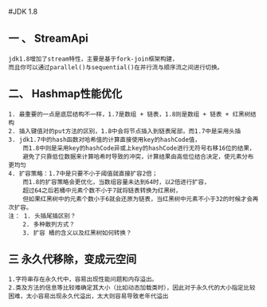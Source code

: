 #JDK 1.8
## 一 、 StreamApi 
    jdk1.8增加了stream特性，主要是基于fork-join框架构建，
    而且你可以通过parallel()与sequential()在并行流与顺序流之间进行切换。

## 二、 Hashmap性能优化
    1. 最重要的一点是底层结构不一样，1.7是数组 + 链表，1.8则是数组 + 链表 + 红黑树结构
    2. 插入键值对的put方法的区别，1.8中会将节点插入到链表尾部，而1.7中是采用头插
    3. jdk1.7中的hash函数对哈希值的计算直接使用key的hashCode值，
        而1.8中则是采用key的hashCode异或上key的hashCode进行无符号右移16位的结果，
        避免了只靠低位数据来计算哈希时导致的冲突，计算结果由高低位结合决定，使元素分布更均匀
    4. 扩容策略：1.7中是只要不小于阈值就直接扩容2倍；
        而1.8的扩容策略会更优化，当数组容量未达到64时，以2倍进行扩容，
        超过64之后若桶中元素个数不小于7就将链表转换为红黑树，
        但如果红黑树中的元素个数小于6就会还原为链表，当红黑树中元素不小于32的时候才会再次扩容。
    注： 1. 头插尾插区别？
        2. 多种散列方式？
        3. 扩容 桶的含义以及红黑树如何转换？

## 三 永久代移除，变成元空间 
    1.字符串存在永久代中，容易出现性能问题和内存溢出。 
    2.类及方法的信息等比较难确定其大小（比如动态加载类时），因此对于永久代的大小指定比较困难，太小容易出现永久代溢出，太大则容易导致老年代溢出